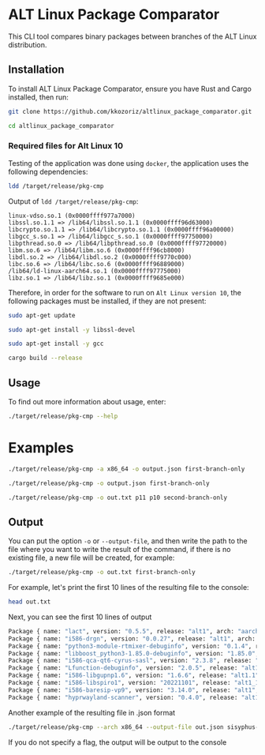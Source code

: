 # ALT Linux Package Comparator

This CLI tool compares binary packages between branches of the ALT Linux distribution.

## Installation

To install ALT Linux Package Comparator, ensure you have Rust and Cargo installed, then run:

```bash
git clone https://github.com/kkozoriz/altlinux_package_comparator.git
```

```bash
cd altlinux_package_comparator
```

### Required files for Alt Linux 10

Testing of the application was done using `docker`, the application uses the following dependencies:
```bash
ldd /target/release/pkg-cmp
```

Output of `ldd /target/release/pkg-cmp`:
```
linux-vdso.so.1 (0x0000ffff977a7000)
libssl.so.1.1 => /lib64/libssl.so.1.1 (0x0000ffff96d63000)
libcrypto.so.1.1 => /lib64/libcrypto.so.1.1 (0x0000ffff96a00000)
libgcc_s.so.1 => /lib64/libgcc_s.so.1 (0x0000ffff97750000)
libpthread.so.0 => /lib64/libpthread.so.0 (0x0000ffff97720000)
libm.so.6 => /lib64/libm.so.6 (0x0000ffff96cb8000)
libdl.so.2 => /lib64/libdl.so.2 (0x0000ffff9770c000)
libc.so.6 => /lib64/libc.so.6 (0x0000ffff96889000)
/lib64/ld-linux-aarch64.so.1 (0x0000ffff97775000)
libz.so.1 => /lib64/libz.so.1 (0x0000ffff9685e000)
```

Therefore, in order for the software to run on `Alt Linux version 10`, the following packages must be installed, if they are not present:
```bash
sudo apt-get update
```

```bash
sudo apt-get install -y libssl-devel
```

```bash
sudo apt-get install -y gcc
```

```bash
cargo build --release
```

## Usage

To find out more information about usage, enter:
```bash
./target/release/pkg-cmp --help
```

# Examples

```bash
./target/release/pkg-cmp -a x86_64 -o output.json first-branch-only
```

```bash
./target/release/pkg-cmp -o output.json first-branch-only
```

```bash
./target/release/pkg-cmp -o out.txt p11 p10 second-branch-only
```

## Output

You can put the option `-o` or `--output-file`, and then write the path to the file where you want to write the result of the command, if there is no existing file, a new file will be created, for example:
```bash
./target/release/pkg-cmp -o out.txt first-branch-only
```

For example, let's print the first 10 lines of the resulting file to the console:

```bash
head out.txt
```

Next, you can see the first 10 lines of output

```bash
Package { name: "lact", version: "0.5.5", release: "alt1", arch: "aarch64" }
Package { name: "i586-drgn", version: "0.0.27", release: "alt1", arch: "x86_64-i586" }
Package { name: "python3-module-rtmixer-debuginfo", version: "0.1.4", release: "alt1", arch: "aarch64" }
Package { name: "libboost_python3-1.85.0-debuginfo", version: "1.85.0", release: "alt3", arch: "aarch64" }
Package { name: "i586-qca-qt6-cyrus-sasl", version: "2.3.8", release: "alt1", arch: "x86_64-i586" }
Package { name: "Lfunction-debuginfo", version: "2.0.5", release: "alt1", arch: "aarch64" }
Package { name: "i586-libgupnp1.6", version: "1.6.6", release: "alt1.1", arch: "x86_64-i586" }
Package { name: "i586-libspiro1", version: "20221101", release: "alt1_1", arch: "x86_64-i586" }
Package { name: "i586-baresip-vp9", version: "3.14.0", release: "alt1", arch: "x86_64-i586" }
Package { name: "hyprwayland-scanner", version: "0.4.0", release: "alt1", arch: "aarch64" }
```

Another example of the resulting file in .json format
```bash
./target/release/pkg-cmp --arch x86_64 --output-file out.json sisyphus-newer
```
If you do not specify a flag, the output will be output to the console

